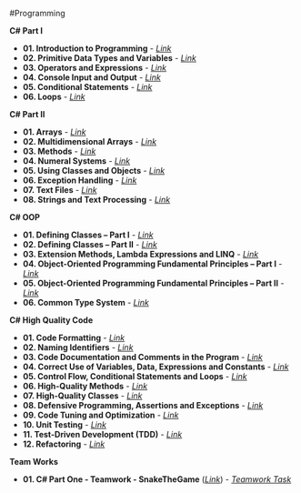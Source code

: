 #Programming

**C# Part I**
* **01. Introduction to Programming** - [*Link*](https://github.com/BorislavIvanov/Telerik_Academy/tree/master/01.%20Programming/01.%20C%23%20Part%20I/01.%20Introduction%20to%20Programming)
* **02. Primitive Data Types and Variables** - [*Link*](https://github.com/BorislavIvanov/Telerik_Academy/tree/master/01.%20Programming/01.%20C%23%20Part%20I/02.%20Primitive%20Data%20Types%20and%20Variables)
* **03. Operators and Expressions** - [*Link*](https://github.com/BorislavIvanov/Telerik_Academy/tree/master/01.%20Programming/01.%20C%23%20Part%20I/03.%20Operators%20and%20Expressions)
* **04. Console Input and Output** - [*Link*](https://github.com/BorislavIvanov/Telerik_Academy/tree/master/01.%20Programming/01.%20C%23%20Part%20I/04.%20Console%20Input%20and%20Output)
* **05. Conditional Statements** - [*Link*](https://github.com/BorislavIvanov/Telerik_Academy/tree/master/01.%20Programming/01.%20C%23%20Part%20I/05.%20Conditional%20Statements)
* **06. Loops** - [*Link*](https://github.com/BorislavIvanov/Telerik_Academy/tree/master/01.%20Programming/01.%20C%23%20Part%20I/06.%20Loops)

**C# Part II**
* **01. Arrays** - [*Link*](https://github.com/BorislavIvanov/Telerik_Academy/tree/master/01.%20Programming/02.%20C%23%20Part%20II/01.%20Arrays)
* **02. Multidimensional Arrays** - [*Link*](https://github.com/BorislavIvanov/Telerik_Academy/tree/master/01.%20Programming/02.%20C%23%20Part%20II/02.%20Multidimensional%20Arrays)
* **03. Methods** - [*Link*](https://github.com/BorislavIvanov/Telerik_Academy/tree/master/01.%20Programming/02.%20C%23%20Part%20II/03.%20Methods)
* **04. Numeral Systems** - [*Link*](https://github.com/BorislavIvanov/Telerik_Academy/tree/master/01.%20Programming/02.%20C%23%20Part%20II/04.%20Numeral%20Systems)
* **05. Using Classes and Objects** - [*Link*](https://github.com/BorislavIvanov/Telerik_Academy/tree/master/01.%20Programming/02.%20C%23%20Part%20II/05.%20Using%20Classes%20and%20Objects)
* **06. Exception Handling** - [*Link*](https://github.com/BorislavIvanov/Telerik_Academy/tree/master/01.%20Programming/02.%20C%23%20Part%20II/06.%20Exception%20Handling)
* **07. Text Files** - [*Link*](https://github.com/BorislavIvanov/Telerik_Academy/tree/master/01.%20Programming/02.%20C%23%20Part%20II/07.%20Text%20Files)
* **08. Strings and Text Processing** - [*Link*](https://github.com/BorislavIvanov/Telerik_Academy/tree/master/01.%20Programming/02.%20C%23%20Part%20II/08.%20Strings%20and%20Text%20Processing)

**C# OOP**
* **01. Defining Classes – Part I** - [*Link*](https://github.com/BorislavIvanov/Telerik_Academy/tree/master/01.%20Programming/03.%20C%23%20OOP/01.%20Defining%20Classes%20%E2%80%93%20Part%20I)
* **02. Defining Classes – Part II** - [*Link*](https://github.com/BorislavIvanov/Telerik_Academy/tree/master/01.%20Programming/03.%20C%23%20OOP/02.%20Defining%20Classes%20%E2%80%93%20Part%20II)
* **03. Extension Methods, Lambda Expressions and LINQ** - [*Link*](https://github.com/BorislavIvanov/Telerik_Academy/tree/master/01.%20Programming/03.%20C%23%20OOP/03.%20Extension%20Methods%2C%20Lambda%20Expressions%20and%20LINQ)
* **04. Object-Oriented Programming Fundamental Principles – Part I** - [*Link*](https://github.com/BorislavIvanov/Telerik_Academy/tree/master/01.%20Programming/03.%20C%23%20OOP/04.%20Object-Oriented%20Programming%20Fundamental%20Principles%20%E2%80%93%20Part%20I)
* **05. Object-Oriented Programming Fundamental Principles – Part II** - [*Link*](https://github.com/BorislavIvanov/Telerik_Academy/tree/master/01.%20Programming/03.%20C%23%20OOP/05.%20Object-Oriented%20Programming%20Fundamental%20Principles%20%E2%80%93%20Part%20II)
* **06. Common Type System** - [*Link*](https://github.com/BorislavIvanov/Telerik_Academy/tree/master/01.%20Programming/03.%20C%23%20OOP/06.%20Common%20Type%20System)

**C# High Quality Code**
* **01. Code Formatting** - [*Link*](https://github.com/BorislavIvanov/Telerik_Academy/tree/master/01.%20Programming/04.%20C%23%20High%20Quality%20Code/01.%20Code%20Formatting)
* **02. Naming Identifiers** - [*Link*](https://github.com/BorislavIvanov/Telerik_Academy/tree/master/01.%20Programming/04.%20C%23%20High%20Quality%20Code/02.%20Naming%20Identifiers)
* **03. Code Documentation and Comments in the Program** - [*Link*](https://github.com/BorislavIvanov/Telerik_Academy/tree/master/01.%20Programming/04.%20C%23%20High%20Quality%20Code/03.%20Code%20Documentation%20and%20Comments%20in%20the%20Program)
* **04. Correct Use of Variables, Data, Expressions and Constants** - [*Link*](https://github.com/BorislavIvanov/Telerik_Academy/tree/master/01.%20Programming/04.%20C%23%20High%20Quality%20Code/04.%20Correct%20Use%20of%20Variables%2C%20Data%2C%20Expressions%20and%20Constants)
* **05. Control Flow, Conditional Statements and Loops** - [*Link*](https://github.com/BorislavIvanov/Telerik_Academy/tree/master/01.%20Programming/04.%20C%23%20High%20Quality%20Code/05.%20Control%20Flow%2C%20Conditional%20Statements%20and%20Loops)
* **06. High-Quality Methods** - [*Link*](https://github.com/BorislavIvanov/Telerik_Academy/tree/master/01.%20Programming/04.%20C%23%20High%20Quality%20Code/06.%20High-Quality%20Methods)
* **07. High-Quality Classes** - [*Link*](https://github.com/BorislavIvanov/Telerik_Academy/tree/master/01.%20Programming/04.%20C%23%20High%20Quality%20Code/07.%20High-Quality%20Classes)
* **08. Defensive Programming, Assertions and Exceptions** - [*Link*](https://github.com/BorislavIvanov/Telerik_Academy/tree/master/01.%20Programming/04.%20C%23%20High%20Quality%20Code/08.%20Defensive%20Programming%2C%20Assertions%20and%20Exceptions)
* **09. Code Tuning and Optimization** - [*Link*](https://github.com/BorislavIvanov/Telerik_Academy/tree/master/01.%20Programming/04.%20C%23%20High%20Quality%20Code/09.%20Code%20Tuning%20and%20Optimization)
* **10. Unit Testing** - [*Link*](https://github.com/BorislavIvanov/Telerik_Academy/tree/master/01.%20Programming/04.%20C%23%20High%20Quality%20Code/10.%20Unit%20Testing)
* **11. Test-Driven Development (TDD)** - [*Link*](https://github.com/BorislavIvanov/Telerik_Academy/tree/master/01.%20Programming/04.%20C%23%20High%20Quality%20Code/11.%20Test-Driven%20Development%20(TDD))
* **12. Refactoring** - [*Link*](https://github.com/BorislavIvanov/Telerik_Academy/tree/master/01.%20Programming/04.%20C%23%20High%20Quality%20Code/12.%20Refactoring)

**Team Works**
* **01. C# Part One - Teamwork - SnakeTheGame** ([*Link*](https://github.com/BorislavIvanov/Telerik_Academy/tree/master/01.%20Programming/%3D%3DTeam%20Works%3D%3D/01.%20C%23%20Part%20One%20-%20Teamwork%20-%20SnakeTheGame)) - [*Teamwork Task*](https://github.com/BorislavIvanov/Telerik_Academy/blob/master/01.%20Programming/%3D%3DTeam%20Works%3D%3D/01.%20C%23%20Part%20One%20-%20Teamwork%20-%20SnakeTheGame/README.md)
